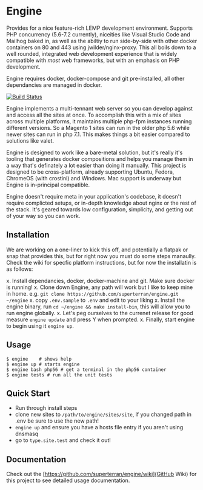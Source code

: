 # Engine 

Provides for a nice feature-rich LEMP development environment. Supports PHP concurrency (5.6-7.2 currently), niceities like Visual Studio Code and Mailhog baked in, as well as the abiltiy to run side-by-side with other docker containers on 80 and 443 using jwilder/nginx-proxy. This all boils down to a well rounded, integrated web development experience that is widely compatible with _most_ web frameworks, but with an emphasis on PHP development. 

Engine requires docker, docker-compose and git pre-installed, all other dependancies are managed in docker.

[![Build Status](https://travis-ci.org/superterran/engine.svg?branch=master)](https://travis-ci.org/superterran/engine)

Engine implements a multi-tennant web server so you can develop against and access all the sites at once. To accomplish this with a mix of sites across multiple platforms, it maintains multiple php-fpm instances running different versions. So a Magento 1 sites can run in the older php 5.6 while newer sites can run in php 7.1. This makes things a bit easier compared to solutions like valet. 

Engine is designed to work like a bare-metal solution, but it's really it's tooling that generates docker compositions and helps you manage them in a way that's definately a lot easier than doing it manually. This project is designed to be cross-platform, already supporting Ubuntu, Fedora, ChromeOS (with crostini) and Windows. Mac support is underway but Engine is in-principal compatible. 

Engine doesn't require meta in your application's codebase, it doesn't require complicted setups, or in-depth knowledge about nginx or the rest of the stack. It's geared towards low configuration, simplicity, and getting out of your way so you can work.

## Installation

We are working on a one-liner to kick this off, and potentially a flatpak or snap that provides this, but for right now you must do some steps manaully. Check the wiki for specfic platform instructions, but for now the installatin is as follows:

x. Install dependancies, docker, docker-machine and git. Make sure docker is running!
x. Clone down Engine, any path will work but I like to keep mine in home. e.g. `git clone https://github.com/superterran/engine.git ~/engine`
x. copy `.env.sample` to `.env` and edit to your liking
x. Install the engine binary, run `cd ~/engine && make install-bin`, this will allow you to run engine globally.
x. Let's peg ourselves to the currenet release for good measure `engine update` and press Y when prompted.
x. Finally, start engine to begin using it `engine up`.

## Usage

```
$ engine    # shows help
$ engine up # starts engine
$ engine bash php56 # get a terminal in the php56 container
$ engine tests # run all the unit tests
```

## Quick Start

* Run through install steps
* clone new sites to `/path/to/engine/sites/site`, if you changed path in .env be sure to use the new path!
* `engine up` and ensure you have a hosts file entry if you aren't using dnsmasq
* go to `type.site.test` and check it out!

## Documentation

Check out the [https://github.com/superterran/engine/wiki](GitHub Wiki) for this project to see detailed usage documentation.
